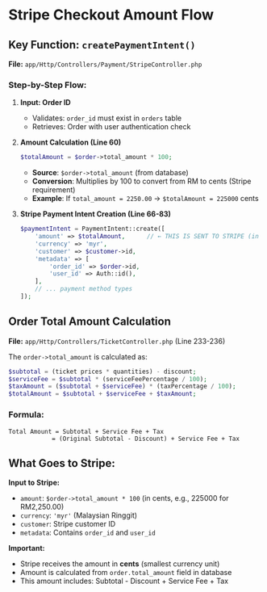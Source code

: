 # Stripe Checkout Amount Flow

## Key Function: `createPaymentIntent()`

**File:** `app/Http/Controllers/Payment/StripeController.php`

### Step-by-Step Flow:

1. **Input: Order ID**
   - Validates: `order_id` must exist in `orders` table
   - Retrieves: Order with user authentication check

2. **Amount Calculation (Line 60)**
   ```php
   $totalAmount = $order->total_amount * 100;
   ```
   - **Source**: `$order->total_amount` (from database)
   - **Conversion**: Multiplies by 100 to convert from RM to cents (Stripe requirement)
   - **Example**: If `total_amount = 2250.00` → `$totalAmount = 225000` cents

3. **Stripe Payment Intent Creation (Line 66-83)**
   ```php
   $paymentIntent = PaymentIntent::create([
       'amount' => $totalAmount,      // ← THIS IS SENT TO STRIPE (in cents)
       'currency' => 'myr',
       'customer' => $customer->id,
       'metadata' => [
           'order_id' => $order->id,
           'user_id' => Auth::id(),
       ],
       // ... payment method types
   ]);
   ```

## Order Total Amount Calculation

**File:** `app/Http/Controllers/TicketController.php` (Line 233-236)

The `order->total_amount` is calculated as:
```php
$subtotal = (ticket prices * quantities) - discount;
$serviceFee = $subtotal * (serviceFeePercentage / 100);
$taxAmount = ($subtotal + $serviceFee) * (taxPercentage / 100);
$totalAmount = $subtotal + $serviceFee + $taxAmount;
```

### Formula:
```
Total Amount = Subtotal + Service Fee + Tax
            = (Original Subtotal - Discount) + Service Fee + Tax
```

## What Goes to Stripe:

**Input to Stripe:**
- `amount`: `$order->total_amount * 100` (in cents, e.g., 225000 for RM2,250.00)
- `currency`: `'myr'` (Malaysian Ringgit)
- `customer`: Stripe customer ID
- `metadata`: Contains `order_id` and `user_id`

**Important:**
- Stripe receives the amount in **cents** (smallest currency unit)
- Amount is calculated from `order.total_amount` field in database
- This amount includes: Subtotal - Discount + Service Fee + Tax

